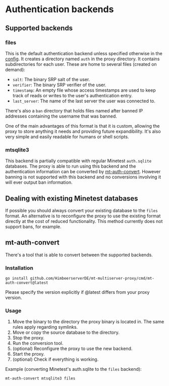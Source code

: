 # Authentication backends

## Supported backends

### files
This is the default authentication backend unless specified otherwise
in the [config](https://github.com/HimbeerserverDE/mt-multiserver-proxy/blob/main/doc/config.md).
It creates a directory named `auth` in the proxy directory. It contains subdirectories
for each user. These are home to several files (created on demand):

* `salt`: The binary SRP salt of the user.
* `verifier`: The binary SRP verifier of the user.
* `timestamp`: An empty file whose access timestamps are used to keep track of reads or writes to the user's authentication entry.
* `last_server`: The name of the last server the user was connected to.

There's also a `ban` directory that holds files named after banned IP addresses
containing the username that was banned.

One of the main advantages of this format is that it is custom,
allowing the proxy to store anything it needs
and providing future expandibility. It's also very simple and easily readable
for humans or shell scripts.

### mtsqlite3
This backend is partially compatible with regular Minetest `auth.sqlite` databases.
The proxy is able to run using this backend and the authentication information
can be converted by [mt-auth-convert](#mt-auth-convert).
However banning is not supported with this backend and no conversions involving it
will ever output ban information.

## Dealing with existing Minetest databases
If possible you should always convert your existing database
to the `files` format. An alternative is to reconfigure the proxy
to use the existing format directly at the cost of reduced functionality.
This method currently does not support bans, for example.

## mt-auth-convert
There's a tool that is able to convert between the supported backends.

### Installation
```
go install github.com/HimbeerserverDE/mt-multiserver-proxy/cmd/mt-auth-convert@latest
```

Please specify the version explicitly if @latest differs from your proxy version.

### Usage
1. Move the binary to the directory the proxy binary is located in. The same rules apply regarding symlinks.
2. Move or copy the source database to the directory.
3. Stop the proxy.
4. Run the conversion tool.
5. (optional) Reconfigure the proxy to use the new backend.
6. Start the proxy.
7. (optional) Check if everything is working.

Example (converting Minetest's auth.sqlite to the `files` backend):

```
mt-auth-convert mtsqlite3 files
```
